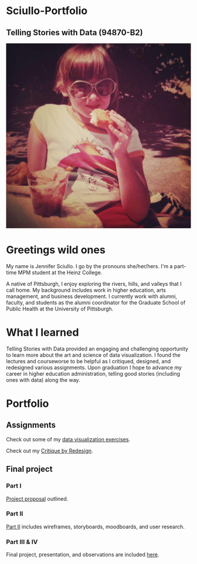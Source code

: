 # Sciullo-Portfolio

## Telling Stories with Data (94870-B2)


![Profile Image](lake_erie.jpg)


# Greetings wild ones

My name is Jennifer Sciullo. I go by the pronouns she/her/hers. I'm a part-time MPM student at the Heinz College. 

A native of Pittsburgh, I enjoy exploring the rivers, hills, and valleys that I call home. My background includes work in higher education, arts management, and business development. I currently work with alumni, faculty, and students as the alumni coordinator for the Graduate School of Public Health at the University of Pittsburgh.


# What I learned

Telling Stories with Data provided an engaging and challenging opportunity to learn more about the art and science of data visualization.  I found the lectures and courseworse to be helpful as I critiqued, designed, and redesigned various assignments. Upon graduation I hope to advance my career in higher education administration, telling good stories (including ones with data) along the way.


# Portfolio


## Assignments

Check out some of my [data visualization exercises](/dataviz2.md).

Check out my [Critique by Redesign](/critique-by-design.md).


## Final project


### Part I 
[Project proposal](/final-project.md) outlined.

### Part II
 [Part II](/user_research/TSWD_user_research_plan.md) includes wireframes, storyboards, moodboards, and user research.

### Part III & IV 
Final project, presentation, and observations are included [here](/final_project_and_presentation/assignments_3-4.md).
  
  
